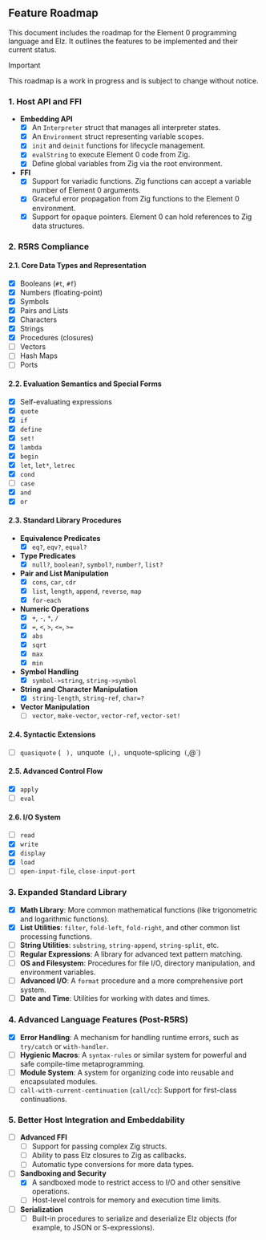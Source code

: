## Feature Roadmap

This document includes the roadmap for the Element 0 programming language and Elz.
It outlines the features to be implemented and their current status.

> [!IMPORTANT]
> This roadmap is a work in progress and is subject to change without notice.

### 1. Host API and FFI

* **Embedding API**
    * [x] An `Interpreter` struct that manages all interpreter states.
    * [x] An `Environment` struct representing variable scopes.
    * [x] `init` and `deinit` functions for lifecycle management.
    * [x] `evalString` to execute Element 0 code from Zig.
    * [x] Define global variables from Zig via the root environment.
* **FFI**
    * [x] Support for variadic functions. Zig functions can accept a variable number of Element 0 arguments.
    * [x] Graceful error propagation from Zig functions to the Element 0 environment.
    * [x] Support for opaque pointers. Element 0 can hold references to Zig data structures.

### 2. R5RS Compliance

#### 2.1. Core Data Types and Representation

* [x] Booleans (`#t`, `#f`)
* [x] Numbers (floating-point)
* [x] Symbols
* [x] Pairs and Lists
* [x] Characters
* [x] Strings
* [x] Procedures (closures)
* [ ] Vectors
* [ ] Hash Maps
* [ ] Ports

#### 2.2. Evaluation Semantics and Special Forms

* [x] Self-evaluating expressions
* [x] `quote`
* [x] `if`
* [x] `define`
* [x] `set!`
* [x] `lambda`
* [x] `begin`
* [x] `let`, `let*`, `letrec`
* [x] `cond`
* [ ] `case`
* [x] `and`
* [x] `or`

#### 2.3. Standard Library Procedures

* **Equivalence Predicates**
    * [x] `eq?`, `eqv?`, `equal?`
* **Type Predicates**
    * [x] `null?`, `boolean?`, `symbol?`, `number?`, `list?`
* **Pair and List Manipulation**
    * [x] `cons`, `car`, `cdr`
    * [x] `list`, `length`, `append`, `reverse`, `map`
    * [x] `for-each`
* **Numeric Operations**
    * [x] `+`, `-`, `*`, `/`
    * [x] `=`, `<`, `>`, `<=`, `>=`
    * [x] `abs`
    * [x] `sqrt`
    * [x] `max`
    * [x] `min`
* **Symbol Handling**
    * [x] `symbol->string`, `string->symbol`
* **String and Character Manipulation**
    * [x] `string-length`, `string-ref`, `char=?`
* **Vector Manipulation**
    * [ ] `vector`, `make-vector`, `vector-ref`, `vector-set!`

#### 2.4. Syntactic Extensions

* [ ] `quasiquote` (` ` `), `unquote` (`,`), `unquote-splicing` (`,@`)

#### 2.5. Advanced Control Flow

* [x] `apply`
* [ ] `eval`

#### 2.6. I/O System

* [ ] `read`
* [x] `write`
* [x] `display`
* [x] `load`
* [ ] `open-input-file`, `close-input-port`

### 3. Expanded Standard Library

* [x] **Math Library**: More common mathematical functions (like trigonometric and logarithmic functions).
* [x] **List Utilities**: `filter`, `fold-left`, `fold-right`, and other common list processing functions.
* [ ] **String Utilities**: `substring`, `string-append`, `string-split`, etc.
* [ ] **Regular Expressions**: A library for advanced text pattern matching.
* [ ] **OS and Filesystem**: Procedures for file I/O, directory manipulation, and environment variables.
* [ ] **Advanced I/O**: A `format` procedure and a more comprehensive port system.
* [ ] **Date and Time**: Utilities for working with dates and times.

### 4. Advanced Language Features (Post-R5RS)

* [x] **Error Handling**: A mechanism for handling runtime errors, such as `try/catch` or `with-handler`.
* [ ] **Hygienic Macros**: A `syntax-rules` or similar system for powerful and safe compile-time metaprogramming.
* [ ] **Module System**: A system for organizing code into reusable and encapsulated modules.
* [ ] `call-with-current-continuation` (`call/cc`): Support for first-class continuations.

### 5. Better Host Integration and Embeddability

* [ ] **Advanced FFI**
    * [ ] Support for passing complex Zig structs.
    * [ ] Ability to pass Elz closures to Zig as callbacks.
    * [ ] Automatic type conversions for more data types.
* [ ] **Sandboxing and Security**
    * [x] A sandboxed mode to restrict access to I/O and other sensitive operations.
    * [ ] Host-level controls for memory and execution time limits.
* [ ] **Serialization**
    * [ ] Built-in procedures to serialize and deserialize Elz objects (for example, to JSON or S-expressions).
